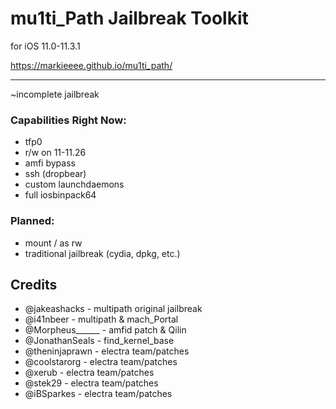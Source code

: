 # mu1ti_Path Jailbreak Toolkit
for iOS 11.0-11.3.1

https://markieeee.github.io/mu1ti_path/

---

~incomplete jailbreak

### Capabilities Right Now:
- tfp0
- r/w on 11-11.26
- amfi bypass
- ssh (dropbear)
- custom launchdaemons
- full iosbinpack64

### Planned:
- mount / as rw
- traditional jailbreak (cydia, dpkg, etc.)

## Credits
- @jakeashacks - multipath original jailbreak
- @i41nbeer - multipath & mach_Portal
- @Morpheus______ - amfid patch & Qilin
- @JonathanSeals - find_kernel_base
- @theninjaprawn - electra team/patches
- @coolstarorg - electra team/patches
- @xerub - electra team/patches
- @stek29 - electra team/patches
- @iBSparkes - electra team/patches

